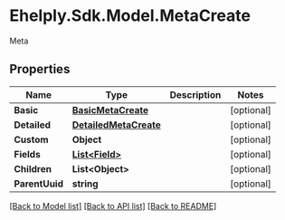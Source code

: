# Ehelply.Sdk.Model.MetaCreate
Meta

## Properties

Name | Type | Description | Notes
------------ | ------------- | ------------- | -------------
**Basic** | [**BasicMetaCreate**](BasicMetaCreate.md) |  | [optional] 
**Detailed** | [**DetailedMetaCreate**](DetailedMetaCreate.md) |  | [optional] 
**Custom** | **Object** |  | [optional] 
**Fields** | [**List&lt;Field&gt;**](Field.md) |  | [optional] 
**Children** | **List&lt;Object&gt;** |  | [optional] 
**ParentUuid** | **string** |  | [optional] 

[[Back to Model list]](../README.md#documentation-for-models) [[Back to API list]](../README.md#documentation-for-api-endpoints) [[Back to README]](../README.md)

